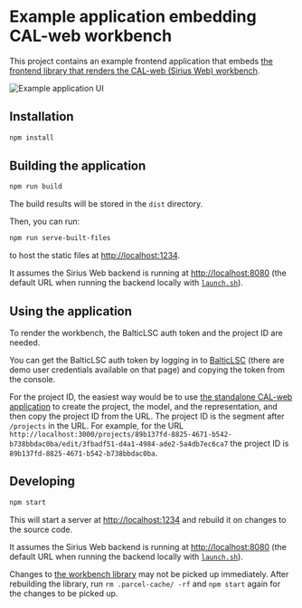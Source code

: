 # Example application embedding CAL-web workbench

This project contains an example frontend application that embeds
[the frontend library that renders the CAL-web (Sirius Web) workbench](../frontend/README.md).

![Example application UI](https://user-images.githubusercontent.com/889383/144029928-b0ff259a-4b32-46b5-b3ac-6762c2cc9fdc.png)

## Installation

```sh
npm install
```

## Building the application

```sh
npm run build
```

The build results will be stored in the `dist` directory.

Then, you can run:

```sh
npm run serve-built-files
```

to host the static files at <http://localhost:1234>.

It assumes the Sirius Web backend is running at <http://localhost:8080> (the
default URL when running the backend locally with
[`launch.sh`](../backend/scripts/launch.sh)).

## Using the application

To render the workbench, the BalticLSC auth token and the project ID are needed.

You can get the BalticLSC auth token by logging in to
[BalticLSC](https://balticlsc.iem.pw.edu.pl/) (there are demo user credentials
available on that page) and copying the token from the console.

For the project ID, the easiest way would be to use
[the standalone CAL-web application](../frontend) to create the project, the
model, and the representation, and then copy the project ID from the URL. The
project ID is the segment after `/projects` in the URL. For example, for the URL
`http://localhost:3000/projects/89b137fd-8825-4671-b542-b738bbdac0ba/edit/3fbadf51-d4a1-4984-ade2-5a4db7ec6ca7`
the project ID is `89b137fd-8825-4671-b542-b738bbdac0ba`.

## Developing

```sh
npm start
```

This will start a server at <http://localhost:1234> and rebuild it on changes to
the source code.

It assumes the Sirius Web backend is running at <http://localhost:8080> (the
default URL when running the backend locally with
[`launch.sh`](../backend/scripts/launch.sh)).

Changes to [the workbench library](../frontend) may not be picked up
immediately. After rebuilding the library, run `rm .parcel-cache/ -rf` and
`npm start` again for the changes to be picked up.

<!-- vim: set tw=80; -->
